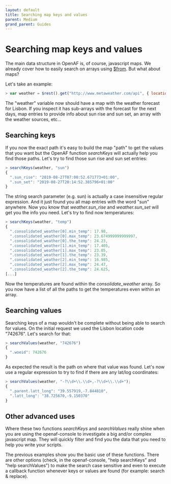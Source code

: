 ```yaml
---
layout: default
title: Searching map keys and values
parent: Medium
grand_parent: Guides
---
```


# Searching map keys and values

The main data structure in OpenAF is, of course, javascript maps. We already cover how to easily search on arrays using [$from](https://openafs.blogspot.com/2019/07/making-it-easy-to-read-with-from.html). But what about maps?

Let's take an example:

````javascript
> var weather = $rest().get("http://www.metaweather.com/api", { location: 742676 });
````

The "weather" variable now should have a map with the weather forecast for Lisbon. If you inspect it has sub-arrays with the forecast for the next days, map entries to provide info about sun rise and sun set, an array with the weather sources, etc&#46;&#46;&#46;

## Searching keys

If you now the exact path it's easy to build the map "path" to get the values that you want but the OpenAF function _searchKeys_ will actually help you find those paths. Let's try to find those sun rise and sun set entries:

````javascript
> searchKeys(weather, "sun")
{
  ".sun_rise": "2019-08-27T07:00:52.671773+01:00",
  ".sun_set": "2019-08-27T20:14:52.385796+01:00"
}
````

The string search parameter (e.g. sun) is actually a case insensitive regular expression. And it just found you all map entries with the word "sun" anywhere. Now you know that _weather.sun_rise_ and _weather.sun_set_ will get you the info you need. Let's try to find now temperatures:

````javascript
> searchKeys(weather, "temp")
{
  ".consolidated_weather[0].min_temp": 17.98,
  ".consolidated_weather[0].max_temp": 23.674999999999997,
  ".consolidated_weather[0].the_temp": 24.23,
  ".consolidated_weather[1].min_temp": 17.405,
  ".consolidated_weather[1].max_temp": 23.05,
  ".consolidated_weather[1].the_temp": 23.39,
  ".consolidated_weather[2].min_temp": 16.985,
  ".consolidated_weather[2].max_temp": 24.47,
  ".consolidated_weather[2].the_temp": 24.625,
[...]
````

Now the temperatures are found within the _consolidate_weather_ array. So you now have a list of all the paths to get the temperatures even within an array.

## Searching values

Searching keys of a map wouldn't be complete without being able to search for values. On the initial request we used the Lisbon location code "742676". Let's search for that:

````javascript
> searchValues(weather, "742676")
{
  ".woeid": 742676
}
````

As expected the result is the path on where that value was found. Let's now use a regular expression to try to find if there are any lat/log coordinates:

````javascript
> searchValues(weather, "-?\\d+\\.\\d+,-?\\d+\\.\\d+");
{
  ".parent.latt_long": "39.557919,-7.844810",
  ".latt_long": "38.725670,-9.150370"
}
````

## Other advanced uses

Where these two functions _searchKeys_ and _searchValues_ really shine when you are using the openaf-console to investigate a big and/or complex javascript map. They will quickly filter and find you the data that you need to help you write your scripts.

The previous examples show you the basic use of these functions. There are other options (check, in the openaf-console, "help searchKeys" and "help searchValues") to make the search case sensitive and even to execute a callback function whenever keys or values are found (for example: search & replace).